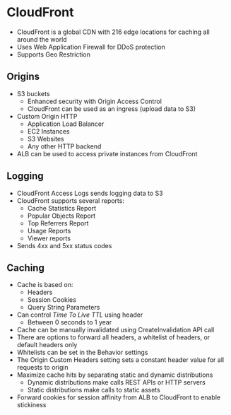 # CloudFront

- CloudFront is a global CDN with 216 edge locations for caching all around the world 
- Uses Web Application Firewall for DDoS protection
- Supports Geo Restriction

## Origins

- S3 buckets
    - Enhanced security with Origin Access Control
    - CloudFront can be used as an ingress (upload data to S3)
- Custom Origin HTTP
    - Application Load Balancer
    - EC2 Instances
    - S3 Websites
    - Any other HTTP backend
- ALB can be used to access private instances from CloudFront

## Logging

- CloudFront Access Logs sends logging data to S3
- CloudFront supports several reports:
    - Cache Statistics Report
    - Popular Objects Report
    - Top Referrers Report
    - Usage Reports
    - Viewer reports
- Sends 4xx and 5xx status codes

## Caching

- Cache is based on:
    - Headers
    - Session Cookies
    - Query String Parameters
- Can control *Time To Live TTL* using header
    - Between 0 seconds to 1 year
- Cache can be manually invalidated using CreateInvalidation API call
- There are options to forward all headers, a whitelist of headers, or default headers only
- Whitelists can be set in the Behavior settings
- The Origin Custom Headers setting sets a constant header value for all requests to origin
- Maximize cache hits by separating static and dynamic distributions
    - Dynamic distributions make calls REST APIs or HTTP servers
    - Static distributions make calls to static assets
- Forward cookies for session affinity from ALB to CloudFront to enable stickiness

